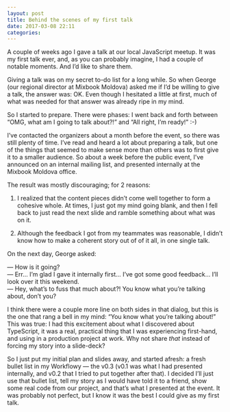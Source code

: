 ```yaml
---
layout: post
title: Behind the scenes of my first talk
date: 2017-03-08 22:11
categories:
---
```

A couple of weeks ago I gave a talk at our local JavaScript meetup. It
was my first talk ever, and, as you can probably imagine, I had a couple
of notable moments. And I’d like to share them.

Giving a talk was on my secret to-do list for a long while. So when
George (our regional director at Mixbook Moldova) asked me if I’d be
willing to give a talk, the answer was: OK. Even though I hesitated a
little at first, much of what was needed for that answer was already
ripe in my mind.

So I started to prepare. There were phases: I went back and forth
between “OMG, what am I going to talk about?!” and “All right, I’m
ready!” :-)

I’ve contacted the organizers about a month before the event, so there
was still plenty of time. I’ve read and heard a lot about preparing a
talk, but one of the things that seemed to make sense more than others
was to first give it to a smaller audience. So about a week before the
public event, I’ve announced on an internal mailing list, and presented
internally at the Mixbook Moldova office.

The result was mostly discouraging; for 2 reasons:

1. I realized that the content pieces didn’t come well together to form
	 a cohesive whole. At times, I just got my mind going blank, and then
	 I fell back to just read the next slide and ramble something about
	 what was on it.

2. Although the feedback I got from my teammates was reasonable, I
	 didn’t know how to make a coherent story out of of it all, in one
	 single talk.

On the next day, George asked:

— How is it going?  
— Err… I’m glad I gave it internally first… I’ve got some good feedback…
I’ll look over it this weekend.  
— Hey, what’s to fuss that much about?! You know what you’re talking
about, don’t you?

I think there were a couple more line on both sides in that dialog, but
this is the one that rang a bell in my mind: “You know what you’re
talking about!” This was true: I had this excitement about what I
discovered about TypeScript, it was a real, practical thing that I was
experiencing first-hand, and using in a production project at work. Why
not share _that_ instead of forcing my story into a slide-deck?

So I just put my initial plan and slides away, and started afresh: a
fresh bullet list in my Workflowy — the v0.3 (v0.1 was what I had
presented internally, and v0.2 that I tried to put together after that).
I decided I’ll just use that bullet list, tell my story as I would have
told it to a friend, show some real code from our project, and that’s
what I presented at the event. It was probably not perfect, but I know
it was the best I could give as my first talk.
